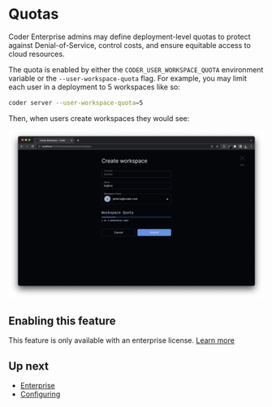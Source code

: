 # Quotas

Coder Enterprise admins may define deployment-level quotas to protect against
Denial-of-Service, control costs, and ensure equitable access to cloud resources.

The quota is enabled by either the `CODER_USER_WORKSPACE_QUOTA`
environment variable or the `--user-workspace-quota` flag. For example,
you may limit each user in a deployment to 5 workspaces like so:

```bash
coder server --user-workspace-quota=5
```

Then, when users create workspaces they would see:

<img src="../images/admin/quotas.png"/>

## Enabling this feature

This feature is only available with an enterprise license. [Learn more](./enterprise.md)

## Up next

- [Enterprise](../enterprise.md)
- [Configuring](./configure.md)
